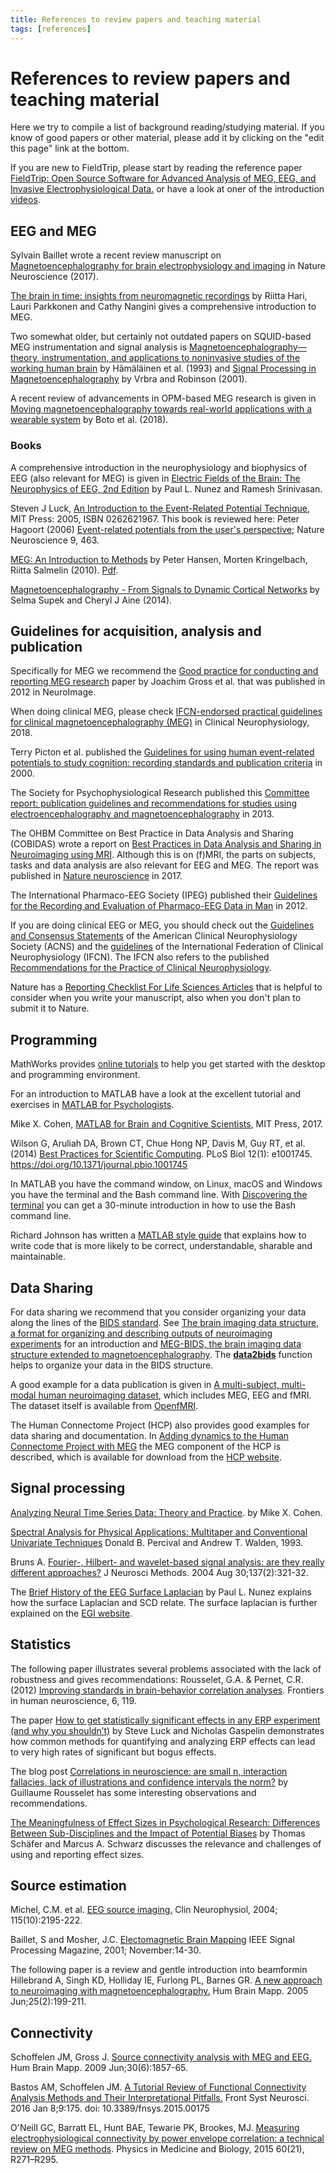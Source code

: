 ```yaml
---
title: References to review papers and teaching material
tags: [references]
---
```


# References to review papers and teaching material

Here we try to compile a list of background reading/studying material. If you know of good papers or other material, please add it by clicking on the "edit this page" link at the bottom.

If you are new to FieldTrip, please start by reading the reference paper [FieldTrip: Open Source Software for Advanced Analysis of MEG, EEG, and Invasive Electrophysiological Data.](http://www.hindawi.com/journals/cin/2011/156869) or have a look at oner of the introduction [videos](http://www.fieldtriptoolbox.org/video/).

## EEG and MEG

Sylvain Baillet wrote a recent review manuscript on [Magnetoencephalography for brain electrophysiology and imaging](http://www.nature.com/neuro/journal/v20/n3/full/nn.4504.html) in Nature Neuroscience (2017).

[The brain in time: insights from neuromagnetic recordings](http://onlinelibrary.wiley.com/doi/10.1111/j.1749-6632.2010.05438.x/abstract) by Riitta Hari, Lauri Parkkonen and Cathy Nangini gives a comprehensive introduction to MEG.

Two somewhat older, but certainly not outdated papers on SQUID-based MEG instrumentation and signal analysis is [Magnetoencephalography—theory, instrumentation, and applications to noninvasive studies of the working human brain](https://doi.org/10.1103/RevModPhys.65.413) by Hämäläinen et al. (1993) and [Signal Processing in Magnetoencephalography](https://pdfs.semanticscholar.org/94b1/1b4e0bec484376f810a557492fa776b40b28.pdf) by Vrbra and Robinson (2001). 

A recent review of advancements in OPM-based MEG research is given in [Moving magnetoencephalography towards real-world applications with a wearable system](https://doi.org/10.1038/nature26147) by Boto et al. (2018).  

### Books

A comprehensive introduction in the neurophysiology and biophysics of EEG (also relevant for MEG) is given in [Electric Fields of the Brain: The Neurophysics of EEG, 2nd Edition](http://www.amazon.com/Electric-Fields-Brain-Neurophysics-EEG/dp/019505038X/ref=sr_1_1?s=books&ie=UTF8&qid=1375859032&sr=1-1) by Paul L. Nunez and Ramesh Srinivasan.

Steven J Luck, [An Introduction to the Event-Related Potential Technique](http://www.amazon.com/Introduction-Event-Related-Potential-Technique-Neuroscience/dp/0262621967), MIT Press: 2005, ISBN 0262621967. This book is reviewed here: Peter Hagoort (2006) [Event-related potentials from the user's perspective](http://www.nature.com/neuro/journal/v9/n4/full/nn0406-463.html); Nature Neuroscience 9, 463.

[MEG: An Introduction to Methods](http://www.amazon.com/MEG-Introduction-Methods-Peter-Hansen/dp/0195307232/ref=sr_1_2?s=books&ie=UTF8&qid=1375859237&sr=1-2&keywords=magnetoencephalography) by Peter Hansen, Morten Kringelbach, Riitta Salmelin (2010). [Pdf](http://brainmaster.com/software/pubs/brain/MEG%20-%20An%20Intro.pdf). 

[Magnetoencephalography - From Signals to Dynamic Cortical Networks](https://www.springer.com/gp/book/9783662521113) by Selma Supek and Cheryl J Aine (2014). 

## Guidelines for acquisition, analysis and publication

Specifically for MEG we recommend the [Good practice for conducting and reporting MEG research](http://www.sciencedirect.com/science/article/pii/S1053811912009895) paper by Joachim Gross et al. that was published in 2012 in NeuroImage.

When doing clinical MEG, please check [IFCN-endorsed practical guidelines for clinical magnetoencephalography (MEG)](https://doi.org/10.1016/j.clinph.2018.03.042) in Clinical Neurophysiology, 2018.

Terry Picton et al. published the [Guidelines for using human event-related potentials to study cognition: recording standards and publication criteria](http://onlinelibrary.wiley.com/doi/10.1111/1469-8986.3720127/abstract) in 2000.

The Society for Psychophysiological Research published this [Committee report: publication guidelines and recommendations for studies using electroencephalography and magnetoencephalography](http://onlinelibrary.wiley.com/doi/10.1111/psyp.12147/full) in 2013.

The OHBM Committee on Best Practice in Data Analysis and Sharing (COBIDAS) wrote a report on [Best Practices in Data Analysis and Sharing in Neuroimaging using MRI](http://www.humanbrainmapping.org/files/2016/COBIDASreport.pdf). Although this is on (f)MRI, the parts on subjects, tasks and data analysis are also relevant for EEG and MEG. The report was published in [Nature neuroscience](http://www.nature.com/neuro/journal/v20/n3/full/nn.4500.html) in 2017.

The International Pharmaco-EEG Society (IPEG) published their [Guidelines for the Recording and Evaluation of Pharmaco-EEG Data in Man](http://www.karger.com/Article/FullText/343478) in 2012.

If you are doing clinical EEG or MEG, you should check out the [Guidelines and Consensus Statements](https://www.acns.org/practice/guidelines) of the American Clinical Neurophysiology Society (ACNS) and the [guidelines](http://www.ifcn.info/guidelines.aspx?MenuID=1169) of the International Federation of Clinical Neurophysiology (IFCN). The IFCN also refers to the published [Recommendations for the Practice of Clinical Neurophysiology](http://www.clinph-journal.com/content/guidelinesIFCN).

Nature has a [Reporting Checklist For Life Sciences Articles](http://www.nature.com/authors/policies/checklist.pdf) that is helpful to consider when you write your manuscript, also when you don't plan to submit it to Nature.

## Programming

MathWorks provides [online tutorials](https://www.mathworks.com/help/matlab/getting-started-with-matlab.html) to help you get started with the desktop and programming environment.

For an introduction to MATLAB have a look at the excellent tutorial and exercises in [MATLAB for Psychologists](http://www.antoniahamilton.com/matlab.html).

Mike X. Cohen, [MATLAB for Brain and Cognitive Scientists](https://www.amazon.com/MATLAB-Brain-Cognitive-Scientists-Press/dp/0262035820/ref=la_B00EWB0HO2_1_1?s=books&ie=UTF8&qid=1496819058&sr=1-1), MIT Press, 2017.

Wilson G, Aruliah DA, Brown CT, Chue Hong NP, Davis M, Guy RT, et al. (2014) [Best Practices for Scientific Computing](http://journals.plos.org/plosbiology/article?id=10.1371/journal.pbio.1001745). PLoS Biol 12(1): e1001745. https://doi.org/10.1371/journal.pbio.1001745

In MATLAB you have the command window, on Linux, macOS and Windows you have the terminal and the Bash command line. With [Discovering the terminal](https://blog.balthazar-rouberol.com/discovering-the-terminal) you can get a 30-minute introduction in how to use the Bash command line.

Richard Johnson has written a [MATLAB style guide](https://nl.mathworks.com/matlabcentral/fileexchange/46056-matlab-style-guidelines-2-0) that explains how to write code that is more likely to be correct, understandable, sharable and maintainable.

## Data Sharing

For data sharing we recommend that you consider organizing your data along the lines of the [BIDS standard](http://bids.neuroimaging.io). See [The brain imaging data structure, a format for organizing and describing outputs of neuroimaging experiments](http://www.nature.com/articles/sdata201644) for an introduction and [MEG-BIDS, the brain imaging data structure extended to magnetoencephalography](https://www.nature.com/articles/sdata2018110). The **[data2bids](https://github.com/fieldtrip/fieldtrip/blob/release/data2bids.m)** function helps to organize your data in the BIDS structure.

A good example for a data publication is given in [A multi-subject, multi-modal human neuroimaging dataset](http://dx.doi.org/10.1038/sdata.2015.1), which includes MEG, EEG and fMRI. The dataset itself is available from [OpenfMRI](https://openfmri.org/dataset/ds000117).

The Human Connectome Project (HCP) also provides good examples for data sharing and documentation. In [Adding dynamics to the Human Connectome Project with MEG](https://dx.doi.org/10.1016/j.neuroimage.2013.05.056) the MEG component of the HCP is described, which is available for download from the [HCP website](https://www.humanconnectome.org).

## Signal processing

[Analyzing Neural Time Series Data: Theory and Practice](http://www.amazon.com/Analyzing-Neural-Time-Data-Neuropsychology/dp/0262019876/ref=la_B00EWB0HO2_1_1?s=books&ie=UTF8&qid=1436709055&sr=1-1). by Mike X. Cohen.

[Spectral Analysis for Physical Applications: Multitaper and Conventional Univariate Techniques](http://faculty.washington.edu/dbp/sapabook.html) Donald B. Percival and Andrew T. Walden, 1993.

Bruns A. [Fourier-, Hilbert- and wavelet-based signal analysis: are they really different approaches?](http://www.sciencedirect.com/science/article/pii/S0165027004001098) J Neurosci Methods. 2004 Aug 30;137(2):321-32.

The [Brief History of the EEG Surface Laplacian](http://ssltool.sourceforge.net/history.html) by Paul L. Nunez explains how the surface Laplacian and SCD relate. The surface laplacian is further explained on the [EGI website](ftp://ftp.egi.com/pub/documentation/technotes/SurfaceLaplacian.pdf).

## Statistics

The following paper illustrates several problems associated with the lack of robustness and gives recommendations: Rousselet, G.A. & Pernet, C.R. (2012) [Improving standards in brain-behavior correlation analyses](https://www.frontiersin.org/articles/10.3389/fnhum.2012.00119/full). Frontiers in human neuroscience, 6, 119.

The paper [How to get statistically significant effects in any ERP experiment (and why you shouldn’t)](https://doi.org/10.1111/psyp.12639) by Steve Luck and Nicholas Gaspelin demonstrates how common methods for quantifying and analyzing ERP effects can lead to very high rates of significant but bogus effects.


The blog post [Correlations in neuroscience: are small n, interaction fallacies, lack of illustrations and confidence intervals the norm?](https://garstats.wordpress.com/2018/06/11/ejn2017) by Guillaume Rousselet has some interesting observations and recommendations.

[The Meaningfulness of Effect Sizes in Psychological Research: Differences Between Sub-Disciplines and the Impact of Potential Biases](https://doi.org/10.3389/fpsyg.2019.00813) by Thomas Schäfer and Marcus A. Schwarz discusses the relevance and challenges of using and reporting effect sizes.

## Source estimation

Michel, C.M. et al. [EEG source imaging.](http://www.ncbi.nlm.nih.gov/pubmed/15351361) Clin Neurophysiol, 2004; 115(10):2195-222.

Baillet, S and Mosher, J.C. [Electomagnetic Brain Mapping](http://cogimage.dsi.cnrs.fr/hmtc/references/files/BailletMosherLeahy_IEEESPMAG_No.pdf) IEEE Signal Processing Magazine, 2001; November:14-30.

The following paper is a review and gentle introduction into beamformin
Hillebrand A, Singh KD, Holliday IE, Furlong PL, Barnes GR.
[A new approach to neuroimaging with magnetoencephalography.](http://dx.doi.org/10.1002/hbm.20102) Hum Brain Mapp. 2005 Jun;25(2):199-211.

## Connectivity

Schoffelen JM, Gross J. [Source connectivity analysis with MEG and EEG.](http://onlinelibrary.wiley.com/doi/10.1002/hbm.20745/full) Hum Brain Mapp. 2009 Jun;30(6):1857-65.

Bastos AM, Schoffelen JM. [A Tutorial Review of Functional Connectivity Analysis Methods and Their Interpretational Pitfalls.](http://doi.org/10.3389/fnsys.2015.00175) Front Syst Neurosci. 2016 Jan 8;9:175. doi: 10.3389/fnsys.2015.00175

O'Neill GC, Barratt EL, Hunt BAE, Tewarie PK, Brookes, MJ. [Measuring electrophysiological connectivity by power envelope correlation: a technical review on MEG methods](https://doi.org/10.1088/0031-9155/60/21/R271). Physics in Medicine and Biology, 2015 60(21), R271–R295.

